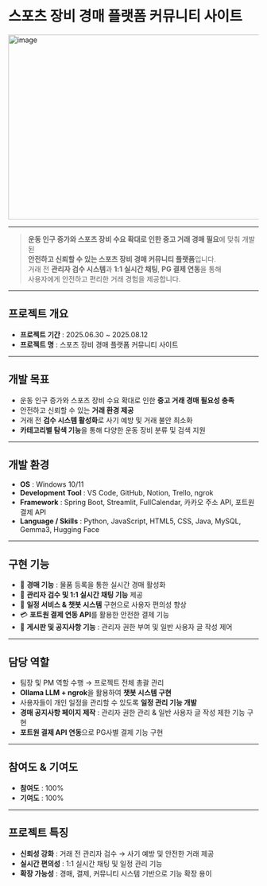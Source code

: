 # 스포츠 장비 경매 플랫폼 커뮤니티 사이트

<img width="548" height="372" alt="image" src="https://github.com/user-attachments/assets/d3f6cc77-49a0-4c03-96c0-e5cd27f0392f" />

---

> **운동 인구 증가와 스포츠 장비 수요 확대로 인한 중고 거래 경매 필요**에 맞춰 개발된  
> **안전하고 신뢰할 수 있는 스포츠 장비 경매 커뮤니티 플랫폼**입니다.  
> 거래 전 **관리자 검수 시스템**과 **1:1 실시간 채팅**, **PG 결제 연동**을 통해  
> 사용자에게 안전하고 편리한 거래 경험을 제공합니다.

---

## 프로젝트 개요
- **프로젝트 기간** : 2025.06.30 ~ 2025.08.12  
- **프로젝트 명** : 스포츠 장비 경매 플랫폼 커뮤니티 사이트  

---

## 개발 목표
- 운동 인구 증가와 스포츠 장비 수요 확대로 인한 **중고 거래 경매 필요성 충족**
- 안전하고 신뢰할 수 있는 **거래 환경 제공**
- 거래 전 **검수 시스템 활성화**로 사기 예방 및 거래 불안 최소화
- **카테고리별 탐색 기능**을 통해 다양한 운동 장비 분류 및 검색 지원  

---

## 개발 환경
- **OS** : Windows 10/11  
- **Development Tool** : VS Code, GitHub, Notion, Trello, ngrok  
- **Framework** : Spring Boot, Streamlit, FullCalendar, 카카오 주소 API, 포트원 결제 API  
- **Language / Skills** : Python, JavaScript, HTML5, CSS, Java, MySQL, Gemma3, Hugging Face  

---

## 구현 기능
- 🛒 **경매 기능** : 물품 등록을 통한 실시간 경매 활성화  
- 👮 **관리자 검수 및 1:1 실시간 채팅 기능** 제공  
- 📅 **일정 서비스 & 챗봇 시스템** 구현으로 사용자 편의성 향상  
- 💳 **포트원 결제 연동 API**를 활용한 안전한 결제 기능  
- 📝 **게시판 및 공지사항 기능** : 관리자 권한 부여 및 일반 사용자 글 작성 제어  

---

## 담당 역할
- 팀장 및 PM 역할 수행 → 프로젝트 전체 총괄 관리  
- **Ollama LLM + ngrok**을 활용하여 **챗봇 시스템 구현**  
- 사용자들이 개인 일정을 관리할 수 있도록 **일정 관리 기능 개발**  
- **경매 공지사항 페이지 제작** : 관리자 권한 관리 & 일반 사용자 글 작성 제한 기능 구현  
- **포트원 결제 API 연동**으로 PG사별 결제 기능 구현  

---

## 참여도 & 기여도
- **참여도** : 100%  
- **기여도** : 100%  

---

## 프로젝트 특징
- **신뢰성 강화** : 거래 전 관리자 검수 → 사기 예방 및 안전한 거래 제공  
- **실시간 편의성** : 1:1 실시간 채팅 및 일정 관리 기능  
- **확장 가능성** : 경매, 결제, 커뮤니티 시스템 기반으로 기능 확장 용이  

